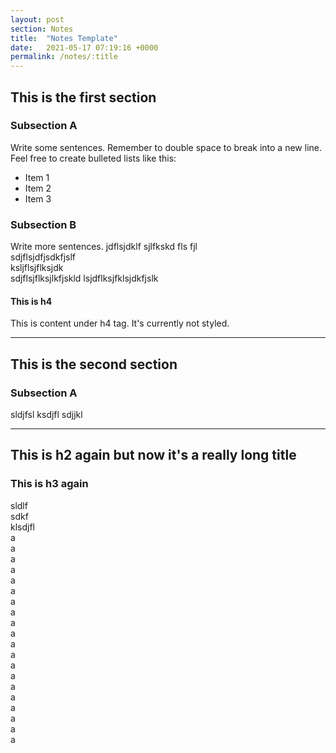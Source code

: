 ```yaml
---
layout: post
section: Notes
title:  "Notes Template"
date:   2021-05-17 07:19:16 +0000
permalink: /notes/:title
---
```


## This is the first section
### Subsection A
Write some sentences. Remember to double space to break into a new line.  
Feel free to create bulleted lists like this:
- Item 1
- Item 2
- Item 3

### Subsection B
Write more sentences. jdflsjdklf sjlfkskd fls fjl  
sdjflsjdfjsdkfjslf  
ksljflsjflksjdk  
sdjflsjflksjlkfjskld lsjdflksjfklsjdkfjslk  
#### This is h4
This is content under h4 tag. It's currently not styled.

***

## This is the second section
### Subsection A
sldjfsl ksdjfl sdjjkl

***

## This is h2 again but now it's a really long title
### This is h3 again
sldlf  
sdkf  
klsdjfl  
a  
a  
a  
a  
a  
a  
a  
a  
a  
a  
a  
a  
a  
a  
a  
a  
a  
a  
a  
a


